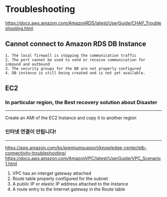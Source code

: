 # Troubleshooting
https://docs.aws.amazon.com/AmazonRDS/latest/UserGuide/CHAP_Troubleshooting.html

## Cannot connect to Amazon RDS DB Instance
    1. The local firewall is stopping the communication traffic
    2. The port cannot be used to send or receive communication for inbound and outbound
    3. The security groups for the DB are not properly configured
    4. DB instance is still being created and is not yet available.

## EC2
### In particular region, the Best recovery solution about Disaster
---
  Create an AMI of the EC2 Instance and copy it to another region


### 인터넷 연결이 안됩니다!
---
  https://aws.amazon.com/ko/premiumsupport/knowledge-center/elb-connectivity-troubleshooting/
  https://docs.aws.amazon.com/AmazonVPC/latest/UserGuide/VPC_Scenario1.html
  
  1. VPC has an interget gateway attached
  2. Route table properly configured for the subnet
  3. A public IP or elastic IP address attached to the instance
  4. A route entry to the Internet gateway in the Route table
